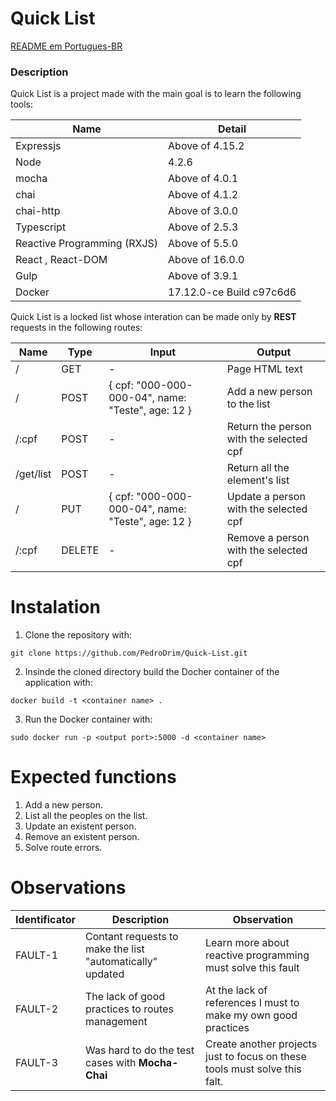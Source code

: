 # Quick List

[README em Portugues-BR](https://github.com/PedroDrim/Quick-List/blob/master/README.md)

### Description

Quick List is a project made with the main goal is to learn the following tools:

| Name | Detail |
|-------|--------|
| Expressjs | Above of 4.15.2 |
| Node | 4.2.6
| mocha | Above of 4.0.1 |
| chai | Above of 4.1.2 |
| chai-http | Above of 3.0.0 |
| Typescript | Above of 2.5.3 |
| Reactive Programming (RXJS) | Above of 5.5.0 |
| React , React-DOM | Above of 16.0.0 |
| Gulp | Above of 3.9.1 |
| Docker | 17.12.0-ce Build c97c6d6 |

Quick List is a locked list whose interation can be made only by **REST** requests in the following routes:

| Name | Type | Input | Output |
|------|------|---------|-------|
| / | GET | - | Page HTML text |
| / | POST | { cpf: "000-000-000-04", name: "Teste", age: 12 } | Add a new person to the list |
| /:cpf | POST | - | Return the person with the selected cpf |
| /get/list | POST | - | Return all the element's list |
| / | PUT | { cpf: "000-000-000-04", name: "Teste", age: 12 } | Update a person with the selected cpf |
| /:cpf | DELETE | - | Remove a person with the selected cpf |

# Instalation

1. Clone the repository with: 
```
git clone https://github.com/PedroDrim/Quick-List.git
```
2. Insinde the cloned directory build the Docher container of the application with:
```
docker build -t <container name> .
```
3. Run the Docker container with:
```
sudo docker run -p <output port>:5000 -d <container name>
```

# Expected functions

1. Add a new person.
2. List all the peoples on the list.
3. Update an existent person.
4. Remove an existent person.
5. Solve route errors.

# Observations

| Identificator | Description | Observation |
|---------------|-----------|------------|
| FAULT-1 | Contant requests to make the list "automatically" updated | Learn more about reactive programming must solve this fault |
| FAULT-2 | The lack of good practices to routes management | At the lack of references I must to make my own good practices |
| FAULT-3 | Was hard to do the test cases with **Mocha-Chai** | Create another projects just to focus on these tools must solve this falt. |
